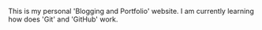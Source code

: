 This is my personal 'Blogging and Portfolio' website.
I am currently learning how does 'Git' and 'GitHub' work.
